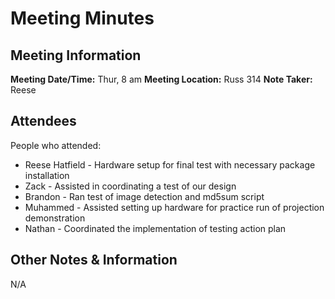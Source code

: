 # Meeting Minutes
## Meeting Information
**Meeting Date/Time:** Thur, 8 am
**Meeting Location:** Russ 314
**Note Taker:** Reese

## Attendees
People who attended:
- Reese Hatfield - Hardware setup for final test with necessary package installation
- Zack - Assisted in coordinating a test of our design
- Brandon - Ran test of image detection and md5sum script
- Muhammed - Assisted setting up hardware for practice run of projection demonstration
- Nathan - Coordinated the implementation of testing action plan

## Other Notes & Information
N/A
